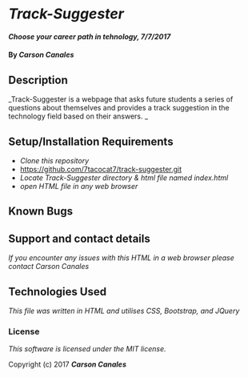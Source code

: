 # _Track-Suggester_

#### _Choose your career path in tehnology, 7/7/2017_

#### By _**Carson Canales**_

## Description

_Track-Suggester is a webpage that asks future students a series of questions about themselves and provides a track suggestion in the technology field based on their answers. _

## Setup/Installation Requirements

* _Clone this repository_
* https://github.com/7tacocat7/track-suggester.git
* _Locate Track-Suggester directory & html file named index.html_
* _open HTML file in any web browser_


## Known Bugs



## Support and contact details

_If you encounter any issues with this HTML in a web browser please contact Carson Canales_

## Technologies Used

_This file was written in HTML and utilises CSS, Bootstrap, and JQuery_

### License

*This software is licensed under the MIT license.*

Copyright (c) 2017 **_Carson Canales_**
